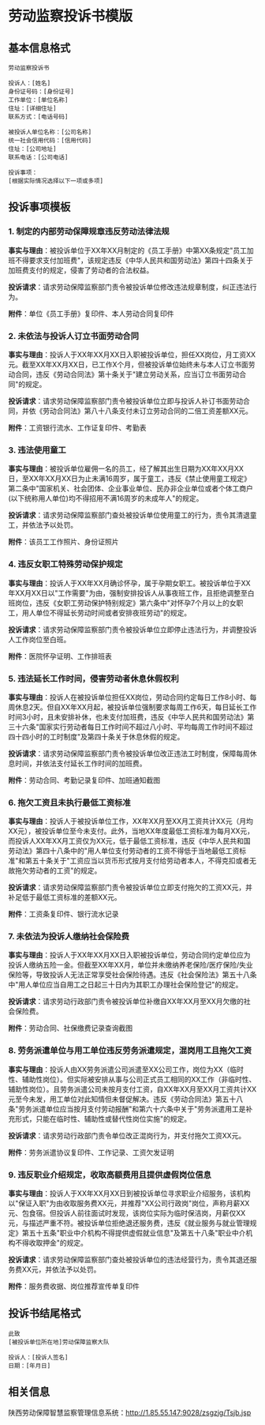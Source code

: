 # 劳动监察投诉书模版

## 基本信息格式

```
劳动监察投诉书

投诉人：[姓名]
身份证号码：[身份证号]
工作单位：[单位名称]
住址：[详细住址]
联系方式：[电话号码]

被投诉人单位名称：[公司名称]
统一社会信用代码：[信用代码]
住址：[公司地址]
联系电话：[公司电话]

投诉事项：
[根据实际情况选择以下一项或多项]
```

## 投诉事项模板

### 1. 制定的内部劳动保障规章违反劳动法律法规
**事实与理由**：被投诉单位于XX年XX月制定的《员工手册》中第XX条规定"员工加班不得要求支付加班费"，该规定违反《中华人民共和国劳动法》第四十四条关于加班费支付的规定，侵害了劳动者的合法权益。

**投诉请求**：请求劳动保障监察部门责令被投诉单位修改违法规章制度，纠正违法行为。

**附件**：单位《员工手册》复印件、本人劳动合同复印件

### 2. 未依法与投诉人订立书面劳动合同
**事实与理由**：投诉人于XX年XX月XX日入职被投诉单位，担任XX岗位，月工资XX元。截至XX年XX月XX日，已工作X个月，但被投诉单位始终未与本人订立书面劳动合同，违反《劳动合同法》第十条关于"建立劳动关系，应当订立书面劳动合同"的规定。

**投诉请求**：请求劳动保障监察部门责令被投诉单位立即与投诉人补订书面劳动合同，并依《劳动合同法》第八十八条支付未订立劳动合同的二倍工资差额XX元。

**附件**：工资银行流水、工作证复印件、考勤表

### 3. 违法使用童工
**事实与理由**：被投诉单位雇佣一名的员工，经了解其出生日期为XX年XX月XX日，至XX年XX月XX日为止未满16周岁，属于童工，违反《禁止使用童工规定》第二条中"国家机关、社会团体、企业事业单位、民办非企业单位或者个体工商户(以下统称用人单位)均不得招用不满16周岁的未成年人"的规定。

**投诉请求**：请求劳动保障监察部门查处被投诉单位使用童工的行为，责令其清退童工，并依法予以处罚。

**附件**：该员工工作照片、身份证照片

### 4. 违反女职工特殊劳动保护规定
**事实与理由**：投诉人于XX年XX月确诊怀孕，属于孕期女职工。被投诉单位于XX年XX月XX日以"工作需要"为由，强制安排投诉人从事夜班工作，且拒绝调整至白班岗位，违反《女职工劳动保护特别规定》第六条中"对怀孕7个月以上的女职工，用人单位不得延长劳动时间或者安排夜班劳动"的规定。

**投诉请求**：请求劳动保障监察部门责令被投诉单位立即停止违法行为，并调整投诉人工作岗位至白班。

**附件**：医院怀孕证明、工作排班表

### 5. 违法延长工作时间，侵害劳动者休息休假权利
**事实与理由**：投诉人在被投诉单位担任XX岗位，劳动合同约定每日工作8小时、每周休息2天。但自XX年XX月起，被投诉单位强制要求每周工作6天，每日延长工作时间3小时，且未安排补休，也未支付加班费，违反《中华人民共和国劳动法》第三十六条"国家实行劳动者每日工作时间不超过八小时、平均每周工作时间不超过四十四小时的工时制度"及第四十条关于休息休假的规定。

**投诉请求**：请求劳动保障监察部门责令被投诉单位改正违法工时制度，保障每周休息时间，并依法支付延长工作时间的加班费。

**附件**：劳动合同、考勤记录复印件、加班通知截图

### 6. 拖欠工资且未执行最低工资标准
**事实与理由**：投诉人于被投诉单位工作，XX年XX月至XX月工资共计XX元（月均XX元），被投诉单位至今未支付。此外，当地XX年度最低工资标准为每月XX元，而投诉人XX年XX月工资仅为XX元，低于最低工资标准，违反《中华人民共和国劳动法》第四十八条中的"用人单位支付劳动者的工资不得低于当地最低工资标准"和第五十条关于"工资应当以货币形式按月支付给劳动者本人，不得克扣或者无故拖欠劳动者的工资"的规定。

**投诉请求**：请求劳动保障监察部门责令被投诉单位立即支付拖欠的工资XX元，并补足低于最低工资标准的差额XX元。

**附件**：工资条复印件、银行流水记录

### 7. 未依法为投诉人缴纳社会保险费
**事实与理由**：投诉人于XX年XX月XX日入职被投诉单位，劳动合同约定单位应为投诉人缴纳五险一金。但截至XX年XX月，单位并未缴纳养老保险/医疗保险/失业保险等，导致投诉人无法正常享受社会保险待遇。违反《社会保险法》第五十八条中"用人单位应当自用工之日起三十日内为其职工办理社会保险登记"的规定。

**投诉请求**：请求劳动行政部门责令被投诉单位补缴自XX年XX月至XX月欠缴的社会保险费。

**附件**：劳动合同、社保缴费记录查询截图

### 8. 劳务派遣单位与用工单位违反劳务派遣规定，混岗用工且拖欠工资
**事实与理由**：投诉人由XX劳务派遣公司派遣至XX公司工作，岗位为XX（临时性、辅助性岗位）。但实际被安排从事与公司正式员工相同的XX工作（非临时性、辅助性岗位）。且劳务派遣公司未按月支付工资，自XX年XX月至XX月工资共计XX元至今未发，用工单位对此知情但未督促解决。违反《劳动合同法》第五十八条"劳务派遣单位应当按月支付劳动报酬"和第六十六条中关于"劳务派遣用工是补充形式，只能在临时性、辅助性或替代性岗位实施"的规定。

**投诉请求**：请求劳动行政部门责令单位改正混岗行为，并支付拖欠工资XX元。

**附件**：劳务派遣协议复印件、工作记录、工资欠发证明

### 9. 违反职业介绍规定，收取高额费用且提供虚假岗位信息
**事实与理由**：投诉人于XX年XX月XX日到被投诉单位寻求职业介绍服务，该机构以"保证入职"为由收取服务费XX元，并推荐"XX公司行政岗"岗位，声称月薪XX元、包食宿。但投诉人前往面试时发现，该岗位实际为临时保洁岗，月薪仅XX元，与描述严重不符。被投诉单位拒绝退还服务费，违反《就业服务与就业管理规定》第五十五条"职业中介机构不得提供虚假就业信息"及第五十八条"职业中介机构不得收取押金"的规定。

**投诉请求**：请求劳动保障监察部门查处被投诉单位的违法经营行为，责令其退还服务费XX元，并依法予以处罚。

**附件**：服务费收据、岗位推荐宣传单复印件

## 投诉书结尾格式

```
此致
[被投诉单位所在地]劳动保障监察大队

投诉人：[投诉人签名]
日期：[年月日]
```

## 相关信息
陕西劳动保障智慧监察管理信息系统：http://1.85.55.147:9028/zsgzjg/Tsjb.jsp
